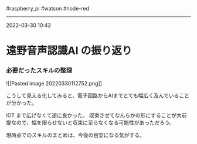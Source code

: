 #raspberry_pi #watson #node-red 

---
2022-03-30  10:42

# 遠野音声認識AI の振り返り

### 必要だったスキルの整理

![[Pasted image 20220330112752.png]]

こうして見える化してみると、電子回路からAIまでとても幅広く及んでいることが分かった。

IOT まで広げなくて逆に良かった。
収束させてなんらかの形にすることが大前提なので、幅を限らせないと収束に至らなくなる可能性があっただろう。

現時点でのスキルのまとめは、今後の目安になる気がする。






